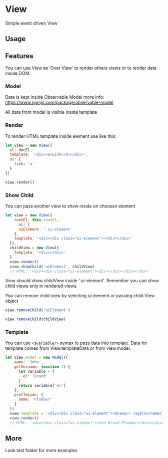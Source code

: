 # View
Simple event driven View

## Usage


## Features

You can use View as 'Over View' to render others views or to render data inside DOM.

### Model

Data is kept inside Observable Model more info: https://www.npmjs.com/package/observable-model

All data from model is visible inside template

### Render

To render HTML template inside element use like this:
```js
let view = new View({
  el: docEl,
  template: '<div><a>Link</a></div>',
  ui: {
    link: 'a'
  }
})

view.render()
```

### Show Child

You can pass another view to show inside on choosen element

```js
let view = new View({
    rootEl: this.rootEl,
      ui: {
      uiElement: '.ui-element'
    },
    template: '<div><div class="ui-element"></div></div>'
  }),
  childView = new View({
    template: '<div></div>'
  }
  view.render()
  view.showChild('uiElement', childView)
  // HTML: '<div><div class="ui-element"><div></div></div></div>'
```
View should show childView inside '.ui-element'. Remember you can show child views only in rendered views.


You can remove child view by selecting ui element or passing child View object
```js
view.removeChild('uiElement')
```

```js
view.removeChild(childView)
```



### Template 

You can use ```<$variable/>``` syntax to pass data into template.
Data for template comes from View.templateData or from view.model.

```js
let view.model = new Model({
    name: 'John',
    getSurname: function () {
      let variable = {
        el: 'Brand'
      }
      return variable['el']
    },
    proffesion: {
      name: 'Plumber'
    }
  })
  view.template = '<div><div class="ui-element"><$name/> <$getSurname()/> <$proffesion.name/></div></div>'
  view.render()
  // HTML: '<div><div class="ui-element">John Brand Plumber</div></div>'
```

## More

Look test folder for more examples